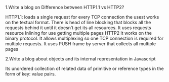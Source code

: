 1.Write a blog on Difference between HTTP1.1 vs HTTP2?

HTTP1.1:
loads a single request for every TCP connection
the usest works on the textual format.
There is head of line blocking that blocks all the requests behind it until it doesn’t get its all resources.
It uses requests resource Inlining for use getting multiple pages
HTTP2
It works on the binary protocol.
It allows multiplexing so one TCP connection is required for multiple requests.
It uses PUSH frame by server that collects all multiple pages 

2.Write a blog about objects and its internal representation in Javascript

Its unordered collection of related data of primitive or reference types in the form of key: value pairs. 
